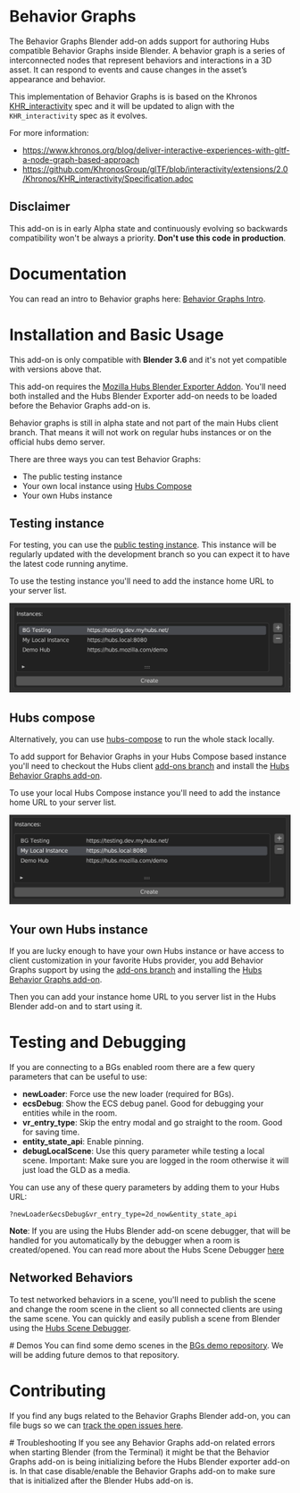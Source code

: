 # Behavior Graphs
The Behavior Graphs Blender add-on adds support for authoring Hubs compatible Behavior Graphs inside Blender. A behavior graph is a series of interconnected nodes that represent behaviors and interactions in a 3D asset. It can respond to events and cause changes in the asset’s appearance and behavior. 

This implementation of Behavior Graphs is is based on the Khronos [KHR_interactivity](https://github.com/KhronosGroup/glTF/blob/interactivity/extensions/2.0/Khronos/KHR_interactivity/Specification.adoc) spec and it will be updated to align with the `KHR_interactivity` spec as it evolves. 

For more information:
- https://www.khronos.org/blog/deliver-interactive-experiences-with-gltf-a-node-graph-based-approach
- https://github.com/KhronosGroup/glTF/blob/interactivity/extensions/2.0/Khronos/KHR_interactivity/Specification.adoc

## Disclaimer

This add-on is in early Alpha state and continuously evolving so backwards compatibility won't be always a priority.  **Don't use this code in production**.

# Documentation
You can read an intro to Behavior graphs here: [Behavior Graphs Intro](docs/intro-behavior-graphs.md).

# Installation and Basic Usage
This add-on is only compatible with **Blender 3.6** and it's not yet compatible with versions above that.

This add-on requires the [Mozilla Hubs Blender Exporter Addon](https://github.com/MozillaReality/hubs-blender-exporter). You'll need both installed and the Hubs Blender Exporter add-on needs to be loaded before the Behavior Graphs add-on is.

Behavior graphs is still in alpha state and not part of the main Hubs client branch. That means it will not work on regular hubs instances or on the official hubs demo server. 

There are three ways you can test Behavior Graphs:
- The public testing instance
- Your own local instance using [Hubs Compose](https://github.com/mozilla/hubs-compose/)
- Your own Hubs instance

## Testing instance
For testing, you can use the [public testing instance](https://testing.dev.myhubs.net/). This instance will be regularly updated with the development branch so you can expect it to have the latest code running anytime.

To use the testing instance you'll need to add the instance home URL to your server list.

![Testing instance](docs/img/intro-testing-instance.png)

## Hubs compose
Alternatively, you can use [hubs-compose](https://github.com/mozilla/hubs-compose/) to run the whole stack locally. 

To add support for Behavior Graphs in your Hubs Compose based instance you'll need to checkout the Hubs client [add-ons branch](https://github.com/mozilla/hubs/tree/addons) and install the [Hubs Behavior Graphs add-on](https://github.com/MozillaReality/hubs-behavior-graphs-addon/).

To use your local Hubs Compose instance you'll need to add the instance home URL to your server list.

![Testing instance](/docs/img/intro-hubs-compose-instance.png)

## Your own Hubs instance
If you are lucky enough to have your own Hubs instance or have access to client customization in your favorite Hubs provider, you add Behavior Graphs support by using the [add-ons branch](https://github.com/mozilla/hubs/tree/addons) and installing the [Hubs Behavior Graphs add-on](https://github.com/MozillaReality/hubs-behavior-graphs-addon/).

Then you can add your instance home URL to you server list in the Hubs Blender add-on and to start using it.

# Testing and Debugging
If you are connecting to a BGs enabled room there are a few query parameters that can be useful to use:
  + **newLoader**: Force use the new loader (required for BGs).
  + **ecsDebug**: Show the ECS debug panel. Good for debugging your entities while in the room.
  + **vr_entry_type**: Skip the entry modal and go straight to the room. Good for saving time.
  + **entity_state_api**: Enable pinning.
  + **debugLocalScene**: Use this query parameter while testing a local scene. Important: Make sure you are logged in the room otherwise it will just load the GLD as a media.

You can use any of these query parameters by adding them to your Hubs URL:
```
?newLoader&ecsDebug&vr_entry_type=2d_now&entity_state_api
```

**Note**: If you are using the Hubs Blender add-on scene debugger, that will be handled for you automatically by the debugger when a room is created/opened. You can read more about the Hubs Scene Debugger [here](https://github.com/MozillaReality/hubs-blender-exporter/wiki/Hubs-scene-debugger)

## Networked Behaviors
To test networked behaviors in a scene, you'll need to publish the scene and change the room scene in the client so all connected clients are using the same scene. You can quickly and easily publish a scene from Blender using the [Hubs Scene Debugger](https://github.com/MozillaReality/hubs-blender-exporter/wiki/Hubs-scene-debugger).

# Demos
You can find some demo scenes in the [BGs demo repository](https://github.com/MozillaReality/blender-behavior-graph-examples). We will be adding future demos to that repository.

# Contributing
If you find any bugs related to the Behavior Graphs Blender add-on, you can file bugs so we can [track the open issues here](https://github.com/MozillaReality/blender-gltf-behavior-graph/issues).

# Troubleshooting
If you see any Behavior Graphs add-on related errors when starting Blender (from the Terminal) it might be that the Behavior Graphs add-on is being initializing before the Hubs Blender exporter add-on is. In that case disable/enable the Behavior Graphs add-on to make sure that is initialized after the Blender Hubs add-on is.
